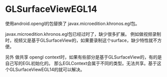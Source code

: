# GLSurfaceViewEGL14
使用android.opengl的包替换了 javax.microedition.khronos.egl包。

javax.microedition.khronos.egl包已经过时了，缺少很多扩展。
例如做视频录制时，视频又是基于GLSurfaceView的，如果要录制这个surface，缺少特性就不方便。

另外 做共享 opengl context时，如果有些部分是基于GLSurfaceView的，有的是自己写的EGL初始化的。
那么EGLContext会属于不同的类型。无法共享。基于这个GLSurfaceViewEGL14的就可以解决。
